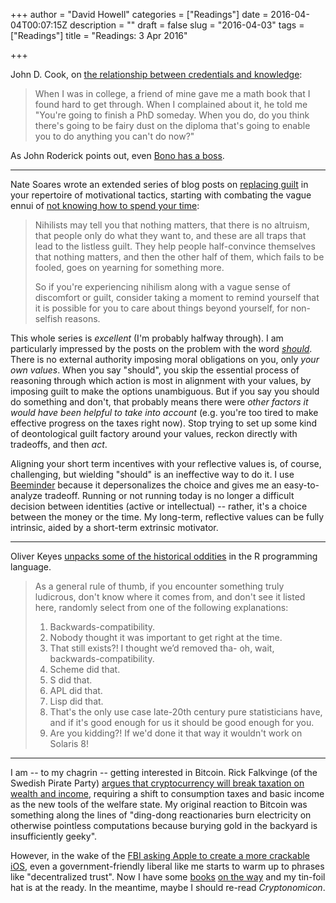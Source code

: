 +++
author = "David Howell"
categories = ["Readings"]
date = 2016-04-04T00:07:15Z
description = ""
draft = false
slug = "2016-04-03"
tags = ["Readings"]
title = "Readings: 3 Apr 2016"

+++


John D. Cook, on [the relationship between credentials and knowledge]([http://www.johndcook.com/blog/2010/11/24/fairy-dust-on-the-diploma/]):

> When I was in college, a friend of mine gave me a math book that I found hard to get through. When I complained about it, he told me "You're going to finish a PhD someday. When you do, do you think there's going to be fairy dust on the diploma that's going to enable you to do anything you can't do now?"

As John Roderick points out, even [Bono has a boss](http://www.merlinmann.com/roderick/ep-06-string-art-owls-copper-pipe-and-bonos-boss.html).

---

Nate Soares wrote an extended series of blog posts on [replacing guilt](http://mindingourway.com/guilt/) in your repertoire of motivational tactics, starting with combating the vague ennui of [not knowing how to spend your time](http://mindingourway.com/youre-allowed-to-fight-for-something/):

> Nihilists may tell you that nothing matters, that there is no altruism, that people only do what they want to, and these are all traps that lead to the listless guilt. They help people half-convince themselves that nothing matters, and then the other half of them, which fails to be fooled, goes on yearning for something more.
>
> So if you're experiencing nihilism along with a vague sense of discomfort or guilt, consider taking a moment to remind yourself that it is possible for you to care about things beyond yourself, for non-selfish reasons.

This whole series is _excellent_ (I'm probably halfway through). I am particularly impressed by the posts on the problem with the word [_should_](http://mindingourway.com/should-considered-harmful/). There is no external authority imposing moral obligations on you, only _your own values_. When you say "should", you skip the essential process of reasoning through which action is most in alignment with your values, by imposing guilt to make the options unambiguous. But if you say you should do something and don't, that probably means there were _other factors it would have been helpful to take into account_ (e.g. you're too tired to make effective progress on the taxes right now). Stop trying to set up some kind of deontological guilt factory around your values, reckon directly with tradeoffs, and then _act_.

Aligning your short term incentives with your reflective values is, of course, challenging, but wielding "should" is an ineffective way to do it. I use [Beeminder](https://www.beeminder.com/dehowell) because it depersonalizes the choice and gives me an easy-to-analyze tradeoff. Running or not running today is no longer a difficult decision between identities (active or intellectual) -- rather, it's a choice between the money or the time. My long-term, reflective values can be fully intrinsic, aided by a short-term extrinsic motivator.

---

Oliver Keyes [unpacks some of the historical oddities](https://ironholds.org/projects/rbitrary/) in the R programming language.

> As a general rule of thumb, if you encounter something truly ludicrous, don't know where it comes from, and don't see it listed here, randomly select from one of the following explanations:
>
> 1. Backwards-compatibility.
> 2. Nobody thought it was important to get right at the time.
> 3. That still exists?! I thought we’d removed tha- oh, wait, backwards-compatibility.
> 4. Scheme did that.
> 5. S did that.
> 6. APL did that.
> 7. Lisp did that.
> 8. That's the only use case late-20th century pure statisticians have, and if it's good enough for us it should be good enough for you.
> 9. Are you kidding?! If we'd done it that way it wouldn't work on Solaris 8!

---

I am -- to my chagrin -- getting interested in Bitcoin. Rick Falkvinge (of the Swedish Pirate Party) [argues that cryptocurrency will break taxation on wealth and income](http://falkvinge.net/2011/05/19/the-information-policy-case-for-flat-tax-and-basic-income/), requiring a shift to consumption taxes and basic income as the new tools of the welfare state. My original reaction to Bitcoin was something along the lines of "ding-dong reactionaries burn electricity on otherwise pointless computations because burying gold in the backyard is insufficiently geeky".

However, in the wake of the [FBI asking Apple to create a more crackable iOS](http://www.bloomberg.com/politics/articles/2016-02-17/apple-opposes-order-to-unlock-san-bernardino-shooter-s-iphone), even a government-friendly liberal like me starts to warm up to phrases like "decentralized trust". Now I have some [books](https://www.bitcoinbook.info) [on the way](http://theageofcryptocurrency.com) and my tin-foil hat is at the ready. In the meantime, maybe I should re-read _Cryptonomicon_.

